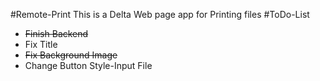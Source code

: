 #Remote-Print
This is a Delta Web page app for Printing files
#ToDo-List
* ~~Finish Backend~~
* Fix Title
* ~~Fix Background Image~~
* Change Button Style-Input File


